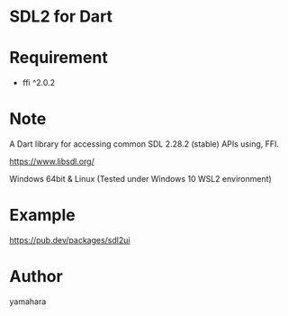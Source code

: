 SDL2 for Dart
====

# Requirement

* ffi ^2.0.2

# Note

A Dart library for accessing common SDL 2.28.2 (stable) APIs using, FFI.

https://www.libsdl.org/

Windows 64bit & Linux (Tested under Windows 10 WSL2 environment)

# Example

https://pub.dev/packages/sdl2ui

# Author

yamahara
